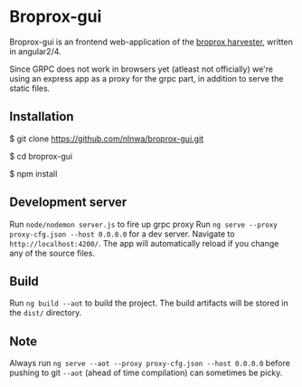 # Broprox-gui

Broprox-gui is an frontend web-application of the [broprox harvester](https://github.com/nlnwa/broprox), written in angular2/4.

Since GRPC does not work in browsers yet (atleast not officially) we're using an express app as a proxy for the grpc part, in addition to serve the static files.

## Installation

$ git clone https://github.com/nlnwa/broprox-gui.git

$ cd broprox-gui 

$ npm install

## Development server

Run `node/nodemon server.js` to fire up grpc proxy 
Run `ng serve --proxy proxy-cfg.json --host 0.0.0.0` for a dev server. Navigate to `http://localhost:4200/`. The app will automatically reload if you change any of the source files.
## Build

Run `ng build --aot` to build the project. The build artifacts will be stored in the `dist/` directory.

## Note

Always run `ng serve --aot --proxy proxy-cfg.json --host 0.0.0.0` before pushing to git `--aot` (ahead of time compilation) can sometimes be picky. 

